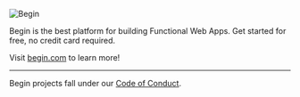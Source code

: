 ![Begin](https://static.begin.com/web/begin-logo.svg)

Begin is the best platform for building Functional Web Apps. Get started for free, no credit card required.

Visit [begin.com](https://begin.com) to learn more!

----

Begin projects fall under our [Code of Conduct](https://github.com/beginner-corp/policy/blob/master/begin-community-code-of-conduct.md).
